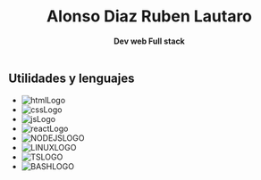 <div align="center">
	<h1>Alonso Diaz Ruben Lautaro</h1>
	<strong>Dev web Full stack</strong>
</div>
<br/>

<h2>Utilidades y lenguajes</h2>

+ ![htmlLogo](https://img.shields.io/badge/HTML5-black?style=for-the-badge&logo=HTML5) 
+ ![cssLogo](https://img.shields.io/badge/CSS3-black?style=for-the-badge&logo=CSS3)
+ ![jsLogo](https://img.shields.io/badge/JavaScript-black?style=for-the-badge&logo=javaScript)
+ ![reactLogo](https://img.shields.io/badge/ReactJS-black?style=for-the-badge&logo=React)
+ ![NODEJSLOGO](https://img.shields.io/badge/NodeJs-black?style=for-the-badge&logo=nodedotjs)
+ ![LINUXLOGO](https://img.shields.io/badge/LINUX-black?style=for-the-badge&logo=linux)
+ ![TSLOGO](https://img.shields.io/badge/TypeScript-black?style=for-the-badge&logo=typescript)
+ ![BASHLOGO](https://img.shields.io/badge/BASH-black?style=for-the-badge&logo=gnubash)
